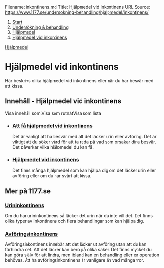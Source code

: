 Filename: inkontinens.md
Title: Hjälpmedel vid inkontinens
URL Source: https://www.1177.se/undersokning-behandling/hjalpmedel/inkontinens/

1.  [Start](https://www.1177.se/)
2.  [Undersökning & behandling](https://www.1177.se/undersokning-behandling/)
3.  [Hjälpmedel](https://www.1177.se/undersokning-behandling/hjalpmedel/)
4.  [Hjälpmedel vid inkontinens](https://www.1177.se/undersokning-behandling/hjalpmedel/inkontinens/)

[Hjälpmedel](https://www.1177.se/undersokning-behandling/hjalpmedel/)

Hjälpmedel vid inkontinens
==========================

Här beskrivs olika hjälpmedel vid inkontinens eller när du har besvär med att kissa.

Innehåll - Hjälpmedel vid inkontinens
-------------------------------------

Visa innehåll som:Visa som rutnätVisa som lista

*   ### [Att få hjälpmedel vid inkontinens](https://www.1177.se/undersokning-behandling/hjalpmedel/inkontinens/att-fa-hjalpmedel-vid-inkontinens/)
    
    Det är vanligt att ha besvär med att det läcker urin eller avföring. Det är viktigt att du söker vård för att ta reda på vad som orsakar dina besvär. Det påverkar vilka hjälpmedel du kan få.
    
*   ### [Hjälpmedel vid inkontinens](https://www.1177.se/undersokning-behandling/hjalpmedel/inkontinens/hjalpmedel-vid-inkontinens/)
    
    Det finns många hjälpmedel som kan hjälpa dig om det läcker urin eller avföring eller om du har svårt att kissa.
    

Mer på 1177.se
--------------

### [Urininkontinens](https://www.1177.se/sjukdomar--besvar/njurar-och-urinvagar/urininkontinens/)

Om du har urininkontinens så läcker det urin när du inte vill det. Det finns olika typer av inkontinens och flera behandlingar som kan hjälpa dig.

### [Avföringsinkontinens](https://www.1177.se/sjukdomar--besvar/mage-och-tarm/andtarmsoppning/avforingsinkontinens/)

Avföringsinkontinens innebär att det läcker ut avföring utan att du kan förhindra det. Att det läcker kan bero på olika saker. Det finns mycket du kan göra själv för att lindra, men ibland kan en behandling eller en operation behövas. Att ha avföringsinkontinens är vanligare än vad många tror.
